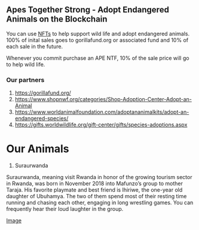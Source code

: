 ## Apes Together Strong - Adopt Endangered Animals on the Blockchain

You can use [NFTs](https://kbenzle.github.io/ApesTogether/) to help support wild life and adopt endangered animals. 100% of inital sales goes to gorillafund.org or associated fund and 10% of each sale in the future. 

Whenever you commit purchase an APE NTF, 10% of the sale price will go to help wild life. 

### Our partners

1. https://gorillafund.org/
2. https://www.shopnwf.org/categories/Shop-Adoption-Center-Adopt-an-Animal
3. https://www.worldanimalfoundation.com/adoptananimalkits/adopt-an-endangered-species/
4. https://gifts.worldwildlife.org/gift-center/gifts/species-adoptions.aspx



# Our Animals


1. Suraurwanda
 
Suraurwanda, meaning visit Rwanda in honor of the growing tourism sector in Rwanda, was born in November 2018 into Mafunzo’s group to mother Taraja. His favorite playmate and best friend is Ihiriwe, the one-year old daughter of Ubuhamya. The two of them spend most of their resting time running and chasing each other, engaging in long wrestling games. You can frequently hear their loud laughter in the group.

[Image](https://i.imgur.com/Ca2HJeK.png)
```



